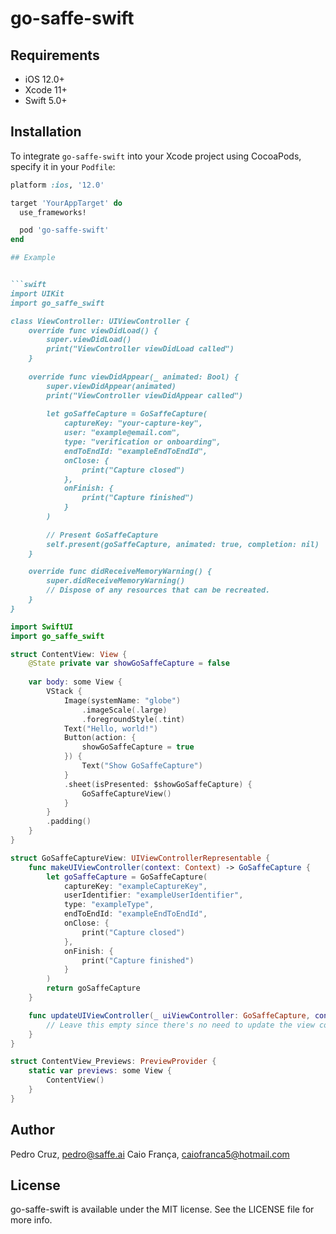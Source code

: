 # go-saffe-swift

## Requirements

- iOS 12.0+
- Xcode 11+
- Swift 5.0+

## Installation

To integrate `go-saffe-swift` into your Xcode project using CocoaPods, specify it in your `Podfile`:

```ruby
platform :ios, '12.0'

target 'YourAppTarget' do
  use_frameworks!

  pod 'go-saffe-swift'
end

## Example


```swift
import UIKit
import go_saffe_swift

class ViewController: UIViewController {
    override func viewDidLoad() {
        super.viewDidLoad()
        print("ViewController viewDidLoad called")
    }
    
    override func viewDidAppear(_ animated: Bool) {
        super.viewDidAppear(animated)
        print("ViewController viewDidAppear called")
        
        let goSaffeCapture = GoSaffeCapture(
            captureKey: "your-capture-key",
            user: "example@email.com",
            type: "verification or onboarding",
            endToEndId: "exampleEndToEndId",
            onClose: {
                print("Capture closed")
            },
            onFinish: {
                print("Capture finished")
            }
        )
        
        // Present GoSaffeCapture
        self.present(goSaffeCapture, animated: true, completion: nil)
    }

    override func didReceiveMemoryWarning() {
        super.didReceiveMemoryWarning()
        // Dispose of any resources that can be recreated.
    }
}
```

```swift
import SwiftUI
import go_saffe_swift

struct ContentView: View {
    @State private var showGoSaffeCapture = false
    
    var body: some View {
        VStack {
            Image(systemName: "globe")
                .imageScale(.large)
                .foregroundStyle(.tint)
            Text("Hello, world!")
            Button(action: {
                showGoSaffeCapture = true
            }) {
                Text("Show GoSaffeCapture")
            }
            .sheet(isPresented: $showGoSaffeCapture) {
                GoSaffeCaptureView()
            }
        }
        .padding()
    }
}

struct GoSaffeCaptureView: UIViewControllerRepresentable {
    func makeUIViewController(context: Context) -> GoSaffeCapture {
        let goSaffeCapture = GoSaffeCapture(
            captureKey: "exampleCaptureKey",
            userIdentifier: "exampleUserIdentifier",
            type: "exampleType",
            endToEndId: "exampleEndToEndId",
            onClose: {
                print("Capture closed")
            },
            onFinish: {
                print("Capture finished")
            }
        )
        return goSaffeCapture
    }

    func updateUIViewController(_ uiViewController: GoSaffeCapture, context: Context) {
        // Leave this empty since there's no need to update the view controller
    }
}

struct ContentView_Previews: PreviewProvider {
    static var previews: some View {
        ContentView()
    }
}
```

## Author

Pedro Cruz, pedro@saffe.ai
Caio França, caiofranca5@hotmail.com


## License

go-saffe-swift is available under the MIT license. See the LICENSE file for more info.
